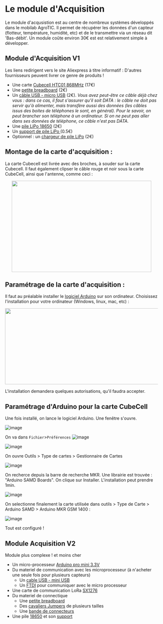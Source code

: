 
# Le module d'Acquisition

Le module d'acqusistion est au centre de nombreux systèmes développés dans le mobilab AgroTIC. Il permet de récupérer les données d'un capteur (flotteur, température, humidité, etc) et de le transmettre via un réseau dit 'Bas-débit'. Un module coûte environ 30€ est est relativement simple à développer. 


## Module d'Acquisition V1

Les liens redirigent vers le site Aliexpress à titre informatif : D'autres fournisseurs peuvent livrer ce genre de produits ! 

- Une carte [Cubecell HTC01 868MHz](https://www.amazon.fr/LoRaWAN-d%C3%A9veloppement-consommation-d%C3%A9nergie-Intelligente/dp/B07ZH7NL38/ref=sr_1_2?crid=1OHV1O5DEMZ3K&keywords=cubecell&qid=1654076800&sprefix=cubecell%2Caps%2C786&sr=8-2) (17€)
- Une [petite breadboard](https://fr.aliexpress.com/item/32711841420.html?spm=a2g0o.productlist.0.0.65c62a6bTbWAZZ&algo_pvid=d5826731-e561-4cfd-949f-23708ba8ce65&algo_exp_id=d5826731-e561-4cfd-949f-23708ba8ce65-1&pdp_ext_f=%7B%22sku_id%22%3A%2260928567388%22%7D&pdp_npi=2%40dis%21EUR%21%211.21%21%21%211.22%21%21%400b0a050116540768736257657ef0c0%2160928567388%21sea) (2€)
- Un [câble USB - micro USB](https://fr.aliexpress.com/item/1005004011620185.html?spm=a2g0o.productlist.0.0.521c25ae6qpBKJ&algo_pvid=3c669216-9262-4620-b0f1-91bdfd384a27&algo_exp_id=3c669216-9262-4620-b0f1-91bdfd384a27-1&pdp_ext_f=%7B%22sku_id%22%3A%2212000027732934935%22%7D&pdp_npi=2%40dis%21EUR%21%212.42%21%21%21%21%21%400b0a050116540769447078326ef0c0%2112000027732934935%21sea) (2€). _Vous avez peut-être ce câble déjà chez vous : dans ce cas, il faut s'assurer qu'il soit DATA : le câble ne doit pas servir qu'à alimenter, mais transfère aussi des données (les câbles issus des boites de téléphones le sont, en général). Pour le savoir, on peut brancher son téléphone à un ordinateur. Si on ne peut pas aller dans ses données de téléphone, ce câble n'est pas DATA._
- Une [pile LiPo 18650](https://fr.aliexpress.com/item/1005003884402783.html?spm=a2g0o.productlist.0.0.152d3abbwRZw6U&algo_pvid=6e3a1f8f-b240-427e-84e6-4edd11873acb&algo_exp_id=6e3a1f8f-b240-427e-84e6-4edd11873acb-9&pdp_ext_f=%7B%22sku_id%22%3A%2212000027385901241%22%7D&pdp_npi=2%40dis%21EUR%21%2123.65%21%21%21%21%21%402100bddd16540848646242236e36d2%2112000027385901241%21sea) (2€)
- Un [support de pile LiPo ](https://fr.aliexpress.com/item/1005001660193629.html?spm=a2g0o.productlist.0.0.41f663cb5UzfhA&algo_pvid=bb7100fb-5a41-41ea-a0b6-641953164b12&algo_exp_id=bb7100fb-5a41-41ea-a0b6-641953164b12-0&pdp_ext_f=%7B%22sku_id%22%3A%2212000017030989115%22%7D&pdp_npi=2%40dis%21EUR%21%210.57%21%21%21%21%21%402100bddd16540847580796849e36d2%2112000017030989115%21sea) (0.5€)
- Optionnel : un [chargeur de pile LiPo](https://fr.aliexpress.com/item/4000389548504.html?spm=a2g0o.ppclist.product.2.2aa5MKt2MKt2dV&pdp_npi=2%40dis%21EUR%21%E2%82%AC%201%2C50%21%E2%82%AC%201%2C50%21%21%21%21%21%40211b5e2116540847018041103ebb31%2110000001590316714%21btf&_t=pvid%3Aeb3f5609-ca17-4705-a884-e4d30379c65f&afTraceInfo=4000389548504__pc__pcBridgePPC__xxxxxx__1654084702&gatewayAdapt=glo2fra) (2€)

## Montage de la carte d'acquisition : 

La carte Cubecell est livrée avec des broches, à souder sur la carte Cubecell. Il faut également clipser le câble rouge et noir sous la carte CubeCell, ainsi que l'antenne, comme ceci :

<p align="center">
  <img width="460" height="300" src="https://user-images.githubusercontent.com/24956276/171400798-5848a176-b9ec-4251-8e83-1398ba19a25d.png">
</p>

## Paramétrage de la carte d'acquisition :
Il faut au préalable installer le [logiciel Arduino](https://www.arduino.cc/en/software) sur son ordinateur. Choisissez l'installation pour votre ordinateur (Windows, linux, mac, etc) :

<p align="center">
  <img width="600" height="250" src="https://user-images.githubusercontent.com/24956276/168775993-2691511c-9ea9-4fee-9f0e-90afb1747dbb.png">
</p>
L'installation demandera quelques autorisations, qu'il faudra accepter.

## Paramétrage d'Arduino pour la carte CubeCell
Une fois installé, on lance le logiciel Arduino. Une fenêtre s'ouvre.

![image](https://user-images.githubusercontent.com/24956276/168776482-0613947c-0370-4ca8-819b-ab0c045d7667.png)

On va dans ```Fichier```>```Préférences```
![image](https://user-images.githubusercontent.com/24956276/171402445-3abafa64-0c47-4f23-907e-1e0cedf2e524.png)


![image](https://user-images.githubusercontent.com/24956276/171401907-0fc8333a-9b52-4717-a687-3eac4d24f7d2.png)

On ouvre Outils > Type de cartes > Gestionnaire de Cartes

![image](https://user-images.githubusercontent.com/24956276/168776797-24dedbd7-e37d-494b-a5fc-c4302abd9980.png)

On recherce depuis la barre de recherche MKR. Une librairie est trouvée : "Arduino SAMD Boards". On clique sur Installer. L'installation peut prendre 1min.

![image](https://user-images.githubusercontent.com/24956276/168777036-4c035800-1c95-4f91-ac7e-8996d260b482.png)

On selectionne finalement la carte utilisée dans outils > Type de Carte > Arduino SAMD > Arduino MKR GSM 1400 : 

![image](https://user-images.githubusercontent.com/24956276/168798769-1dd4935a-432c-4c87-a512-c35bd6eb8f39.png)

Tout est configuré ! 

## Module Acquisition V2
Module plus complexe ! et moins cher
- Un micro-processeur [Arduino pro mini 3.3V](https://fr.aliexpress.com/item/32821902128.html?spm=a2g0o.productlist.0.0.4ea83f60h7JWI0&algo_pvid=38e1b424-35ff-425a-a42c-1276408fff65&algo_exp_id=38e1b424-35ff-425a-a42c-1276408fff65-1&pdp_ext_f=%7B%22sku_id%22%3A%2267225925113%22%7D&pdp_pi=-1%3B4.08%3B-1%3B-1%40salePrice%3BEUR%3Bsearch-mainSearch)
- Du materiel de communication avec les microprocesseur (à n'acheter une seule fois pour plusieurs capteurs)
  - Un [cable USB - mini USB](https://fr.aliexpress.com/item/1005002978737000.html?spm=a2g0o.productlist.0.0.3e595de2S3YILW&algo_pvid=46864e2f-e3f6-4c67-8893-587e3655681b&algo_exp_id=46864e2f-e3f6-4c67-8893-587e3655681b-0&pdp_ext_f=%7B%22sku_id%22%3A%2212000023042444119%22%7D&pdp_pi=-1%3B1.6%3B-1%3B65%40salePrice%3BEUR%3Bsearch-mainSearch)
  - Un [FTDI](https://fr.aliexpress.com/item/32460118879.html?spm=a2g0o.productlist.0.0.663d6dd2k0WBFN&algo_pvid=a27a1804-25ef-4cca-ac79-6b0babefaff3&algo_exp_id=a27a1804-25ef-4cca-ac79-6b0babefaff3-0&pdp_ext_f=%7B%22sku_id%22%3A%2257041576669%22%7D&pdp_pi=-1%3B1.33%3B-1%3B-1%40salePrice%3BEUR%3Bsearch-mainSearch) pour communiquer avec le micro processeur
- Une carte de communication LoRa [SX1276](https://fr.aliexpress.com/item/4000180826939.html?spm=a2g0o.productlist.0.0.159530acIDSYuy&algo_pvid=6043410b-5fe4-4dfb-9c6f-4f6f0008d24f&algo_exp_id=6043410b-5fe4-4dfb-9c6f-4f6f0008d24f-7&pdp_ext_f=%7B%22sku_id%22%3A%2210000000658383494%22%7D&pdp_pi=-1%3B3.81%3B-1%3B-1%40salePrice%3BEUR%3Bsearch-mainSearch)
- Du materiel de connectique
  - Une [petite breadboard](https://fr.aliexpress.com/item/32711841420.html?spm=a2g0o.productlist.0.0.55c12a6b0FZJQz&algo_pvid=4be2dec8-bf95-4407-8ff7-9a93c33605ad&algo_exp_id=4be2dec8-bf95-4407-8ff7-9a93c33605ad-1&pdp_ext_f=%7B%22sku_id%22%3A%2260928567388%22%7D&pdp_pi=-1%3B1.02%3B-1%3B-1%40salePrice%3BEUR%3Bsearch-mainSearch)
  - Des [cavaliers Jumpers](https://fr.aliexpress.com/item/1005002828254543.html?spm=a2g0o.productlist.0.0.293f4868ss5eVs&algo_pvid=bdf5d51c-405a-43b1-a0ad-a34bbc6cb9cf&algo_exp_id=bdf5d51c-405a-43b1-a0ad-a34bbc6cb9cf-1&pdp_ext_f=%7B%22sku_id%22%3A%2212000022367973906%22%7D&pdp_pi=-1%3B4.7%3B-1%3B156%40salePrice%3BEUR%3Bsearch-mainSearch) de plusieurs tailles
  - Une [bande de connecteurs](https://fr.aliexpress.com/item/32651418137.html?gatewayAdapt=glo2fra&spm=a2g0o.order_list.0.0.21ef5e5bOSVfyT)
- Une pile [18650](https://fr.aliexpress.com/item/32807032859.html?spm=a2g0o.productlist.0.0.2af63abbDiq71g&algo_pvid=2e3a3c09-991c-4c4f-8f64-7eb89c567085&algo_exp_id=2e3a3c09-991c-4c4f-8f64-7eb89c567085-0&pdp_ext_f=%7B%22sku_id%22%3A%2265139771902%22%7D&pdp_pi=-1%3B4.89%3B-1%3B-1%40salePrice%3BEUR%3Bsearch-mainSearch) et son [support](https://fr.aliexpress.com/item/1005001707889794.html?gatewayAdapt=glo2fra&spm=a2g0o.order_list.0.0.21ef5e5blPeHAN)
